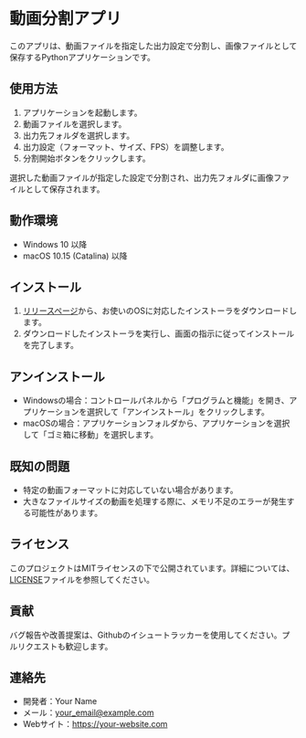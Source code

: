 # 動画分割アプリ

このアプリは、動画ファイルを指定した出力設定で分割し、画像ファイルとして保存するPythonアプリケーションです。

## 使用方法

1. アプリケーションを起動します。
2. 動画ファイルを選択します。 
3. 出力先フォルダを選択します。
4. 出力設定（フォーマット、サイズ、FPS）を調整します。
5. 分割開始ボタンをクリックします。

選択した動画ファイルが指定した設定で分割され、出力先フォルダに画像ファイルとして保存されます。

## 動作環境

- Windows 10 以降
- macOS 10.15 (Catalina) 以降

## インストール

1. [リリースページ](https://github.com/your_username/video-splitter/releases)から、お使いのOSに対応したインストーラをダウンロードします。
2. ダウンロードしたインストーラを実行し、画面の指示に従ってインストールを完了します。

## アンインストール

- Windowsの場合：コントロールパネルから「プログラムと機能」を開き、アプリケーションを選択して「アンインストール」をクリックします。
- macOSの場合：アプリケーションフォルダから、アプリケーションを選択して「ゴミ箱に移動」を選択します。

## 既知の問題

- 特定の動画フォーマットに対応していない場合があります。
- 大きなファイルサイズの動画を処理する際に、メモリ不足のエラーが発生する可能性があります。

## ライセンス

このプロジェクトはMITライセンスの下で公開されています。詳細については、[LICENSE](LICENSE)ファイルを参照してください。

## 貢献

バグ報告や改善提案は、Githubのイシュートラッカーを使用してください。プルリクエストも歓迎します。

## 連絡先

- 開発者：Your Name
- メール：your_email@example.com
- Webサイト：https://your-website.com